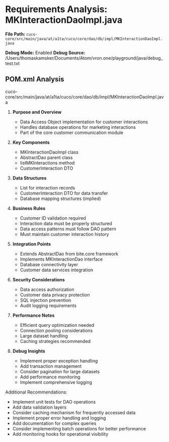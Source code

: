 # Requirements Analysis: MKInteractionDaoImpl.java

**File Path:** `cuco-core/src/main/java/at/a1ta/cuco/core/dao/db/impl/MKInteractionDaoImpl.java`

**Debug Mode:** Enabled
**Debug Source:** /Users/thomaskamsker/Documents/Atom/vron.one/playground/java/debug_test.txt

## POM.xml Analysis

cuco-core/src/main/java/at/a1ta/cuco/core/dao/db/impl/MKInteractionDaoImpl.java

1. **Purpose and Overview**
   - Data Access Object implementation for customer interactions
   - Handles database operations for marketing interactions
   - Part of the core customer communication module

2. **Key Components**
   - MKInteractionDaoImpl class
   - AbstractDao parent class
   - listMKInteractions method
   - CustomerInteraction DTO

3. **Data Structures**
   - List<CustomerInteraction> for interaction records
   - CustomerInteraction DTO for data transfer
   - Database mapping structures (implied)

4. **Business Rules**
   - Customer ID validation required
   - Interaction data must be properly structured
   - Data access patterns must follow DAO pattern
   - Must maintain customer interaction history

5. **Integration Points**
   - Extends AbstractDao from bite.core framework
   - Implements MKInteractionDao interface
   - Database connectivity layer
   - Customer data services integration

6. **Security Considerations**
   - Data access authorization
   - Customer data privacy protection
   - SQL injection prevention
   - Audit logging requirements

7. **Performance Notes**
   - Efficient query optimization needed
   - Connection pooling considerations
   - Large dataset handling
   - Caching strategies recommended

8. **Debug Insights**
   - Implement proper exception handling
   - Add transaction management
   - Consider pagination for large datasets
   - Add performance monitoring
   - Implement comprehensive logging

Additional Recommendations:
- Implement unit tests for DAO operations
- Add data validation layers
- Consider caching mechanism for frequently accessed data
- Implement proper error handling and logging
- Add documentation for complex queries
- Consider implementing batch operations for better performance
- Add monitoring hooks for operational visibility